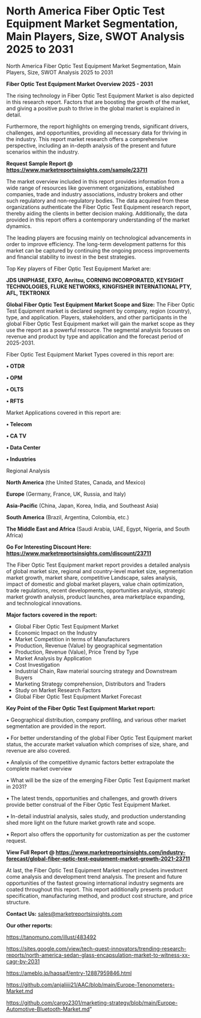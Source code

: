 # North America Fiber Optic Test Equipment Market Segmentation, Main Players, Size, SWOT Analysis 2025 to 2031
North America Fiber Optic Test Equipment Market Segmentation, Main Players, Size, SWOT Analysis 2025 to 2031

<Strong> Fiber Optic Test Equipment Market Overview 2025 - 2031</strong>

The rising technology in Fiber Optic Test Equipment Market is also depicted in this research report. Factors that are boosting the growth of the market, and giving a positive push to thrive in the global market is explained in detail.

Furthermore, the report highlights on emerging trends, significant drivers, challenges, and opportunities, providing all necessary data for thriving in the industry. This report market research offers a comprehensive perspective, including an in-depth analysis of the present and future scenarios within the industry.

<strong>Request Sample Report @ <a href=https://www.marketreportsinsights.com/sample/23711>https://www.marketreportsinsights.com/sample/23711</a></strong>

The market overview included in this report provides information from a wide range of resources like government organizations, established companies, trade and industry associations, industry brokers and other such regulatory and non-regulatory bodies. The data acquired from these organizations authenticate the Fiber Optic Test Equipment research report, thereby aiding the clients in better decision making. Additionally, the data provided in this report offers a contemporary understanding of the market dynamics.

The leading players are focusing mainly on technological advancements in order to improve efficiency. The long-term development patterns for this market can be captured by continuing the ongoing process improvements and financial stability to invest in the best strategies.

Top Key players of Fiber Optic Test Equipment Market are:

<strong>JDS UNIPHASE, EXFO, Anritsu, CORNING INCORPORATED, KEYSIGHT TECHNOLOGIES, FLUKE NETWORKS, KINGFISHER INTERNATIONAL PTY, AFL, TEKTRONIX</strong>

<strong><b>Global Fiber Optic Test Equipment Market Scope and Size:</b></strong>
The Fiber Optic Test Equipment market is declared segment by company, region (country), type, and application. Players, stakeholders, and other participants in the global Fiber Optic Test Equipment market will gain the market scope as they use the report as a powerful resource. The segmental analysis focuses on revenue and product by type and application and the forecast period of 2025-2031.

Fiber Optic Test Equipment Market Types covered in this report are:

<strong>• OTDR

• OPM

• OLTS

• RFTS</strong>

Market Applications covered in this report are:

<strong>• Telecom

• CA TV

• Data Center

• Industries</strong> 

Regional Analysis

<strong>North America</strong> (the United States, Canada, and Mexico)

<strong>Europe</strong> (Germany, France, UK, Russia, and Italy)

<strong>Asia-Pacific</strong> (China, Japan, Korea, India, and Southeast Asia)

<strong>South America</strong> (Brazil, Argentina, Colombia, etc.)

<strong>The Middle East and Africa</strong> (Saudi Arabia, UAE, Egypt, Nigeria, and South Africa)

<strong>Go For Interesting Discount Here: <a href=https://www.marketreportsinsights.com/discount/23711>https://www.marketreportsinsights.com/discount/23711</a></strong>

The Fiber Optic Test Equipment market report provides a detailed analysis of global market size, regional and country-level market size, segmentation market growth, market share, competitive Landscape, sales analysis, impact of domestic and global market players, value chain optimization, trade regulations, recent developments, opportunities analysis, strategic market growth analysis, product launches, area marketplace expanding, and technological innovations.

<strong><b>Major factors covered in the report:</b></strong>
<ul>
  <li>Global Fiber Optic Test Equipment Market </li>
  <li>Economic Impact on the Industry</li>
  <li>Market Competition in terms of Manufacturers</li>
  <li>Production, Revenue (Value) by geographical segmentation</li>
  <li>Production, Revenue (Value), Price Trend by Type</li>
  <li>Market Analysis by Application</li>
  <li>Cost Investigation</li>
  <li>Industrial Chain, Raw material sourcing strategy and Downstream Buyers</li>
  <li>Marketing Strategy comprehension, Distributors and Traders</li>
  <li>Study on Market Research Factors</li>
  <li>Global Fiber Optic Test Equipment Market Forecast</li>
</ul>

<strong><b>Key Point of the Fiber Optic Test Equipment Market report:</b></strong>

• Geographical distribution, company profiling, and various other market segmentation are provided in the report.

• For better understanding of the global Fiber Optic Test Equipment market status, the accurate market valuation which comprises of size, share, and revenue are also covered.

• Analysis of the competitive dynamic factors better extrapolate the complete market overview

• What will be the size of the emerging Fiber Optic Test Equipment market in 2031?

• The latest trends, opportunities and challenges, and growth drivers provide better construal of the Fiber Optic Test Equipment Market.

• In-detail industrial analysis, sales study, and production understanding shed more light on the future market growth rate and scope.

• Report also offers the opportunity for customization as per the customer request.

<strong><b>View Full Report @ <a href=https://www.marketreportsinsights.com/industry-forecast/global-fiber-optic-test-equipment-market-growth-2021-23711>https://www.marketreportsinsights.com/industry-forecast/global-fiber-optic-test-equipment-market-growth-2021-23711</a></b></strong>


At last, the Fiber Optic Test Equipment Market report includes investment come analysis and development trend analysis. The present and future opportunities of the fastest growing international industry segments are coated throughout this report. This report additionally presents product specification, manufacturing method, and product cost structure, and price structure.

<strong>Contact Us:</strong>
sales@marketreportsinsights.com

<strong>Our other reports:</strong>

<a href=https://tanomuno.com/illust/483492>https://tanomuno.com/illust/483492</a>

<a href=https://sites.google.com/view/tech-quest-innovators/trending-research-reports/north-america-sedan-glass-encapsulation-market-to-witness-xx-cagr-by-2031>https://sites.google.com/view/tech-quest-innovators/trending-research-reports/north-america-sedan-glass-encapsulation-market-to-witness-xx-cagr-by-2031</a>

<a href=https://ameblo.jp/haqsaif/entry-12887959846.html>https://ameblo.jp/haqsaif/entry-12887959846.html</a>

<a href=https://github.com/anjaliiii21/AAC/blob/main/Europe-Tenonometers-Market.md>https://github.com/anjaliiii21/AAC/blob/main/Europe-Tenonometers-Market.md</a>

<a href=https://github.com/cargo2301/marketing-strategy/blob/main/Europe-Automotive-Bluetooth-Market.md>https://github.com/cargo2301/marketing-strategy/blob/main/Europe-Automotive-Bluetooth-Market.md</a>"
